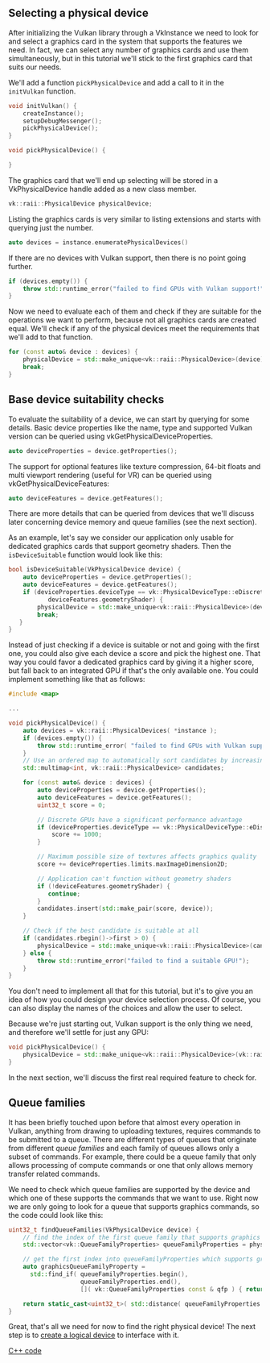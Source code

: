 ## Selecting a physical device

After initializing the Vulkan library through a VkInstance we need to look for
and select a graphics card in the system that supports the features we need. In
fact, we can select any number of graphics cards and use them simultaneously, but
in this tutorial we'll stick to the first graphics card that suits our needs.

We'll add a function `pickPhysicalDevice` and add a call to it in the
`initVulkan` function.

```c++
void initVulkan() {
    createInstance();
    setupDebugMessenger();
    pickPhysicalDevice();
}

void pickPhysicalDevice() {

}
```

The graphics card that we'll end up selecting will be stored in a
VkPhysicalDevice handle added as a new class member.

```c++
vk::raii::PhysicalDevice physicalDevice;
```

Listing the graphics cards is very similar to listing extensions and starts with
querying just the number.

```c++
auto devices = instance.enumeratePhysicalDevices()
```

If there are no devices with Vulkan support, then there is no point going 
further.

```c++
if (devices.empty()) {
    throw std::runtime_error("failed to find GPUs with Vulkan support!");
}
```

Now we need to evaluate each of them and check if they are suitable for the
operations we want to perform, because not all graphics cards are created equal.
We'll check if any of the physical devices meet the requirements that we'll
add to that function.

```c++
for (const auto& device : devices) {
    physicalDevice = std::make_unique<vk::raii::PhysicalDevice>(device);
    break;
}
```

## Base device suitability checks

To evaluate the suitability of a device, we can start by querying for some
details. Basic device properties like the name, type and supported Vulkan
version can be queried using vkGetPhysicalDeviceProperties.

```c++
auto deviceProperties = device.getProperties();
```

The support for optional features like texture compression, 64-bit floats and
multi viewport rendering (useful for VR) can be queried using
vkGetPhysicalDeviceFeatures:

```c++
auto deviceFeatures = device.getFeatures();
```

There are more details that can be queried from devices that we'll discuss later
concerning device memory and queue families (see the next section).

As an example, let's say we consider our application only usable for dedicated
graphics cards that support geometry shaders. Then the `isDeviceSuitable`
function would look like this:

```c++
bool isDeviceSuitable(VkPhysicalDevice device) {
    auto deviceProperties = device.getProperties();
    auto deviceFeatures = device.getFeatures();
    if (deviceProperties.deviceType == vk::PhysicalDeviceType::eDiscreteGpu &&
           deviceFeatures.geometryShader) {
        physicalDevice = std::make_unique<vk::raii::PhysicalDevice>(device);
        break;
   }
}
```

Instead of just checking if a device is suitable or not and going with the first
one, you could also give each device a score and pick the highest one. That way
you could favor a dedicated graphics card by giving it a higher score, but fall
back to an integrated GPU if that's the only available one. You could implement
something like that as follows:

```c++
#include <map>

...

void pickPhysicalDevice() {
    auto devices = vk::raii::PhysicalDevices( *instance );
    if (devices.empty()) {
        throw std::runtime_error( "failed to find GPUs with Vulkan support!" );
    }
    // Use an ordered map to automatically sort candidates by increasing score
    std::multimap<int, vk::raii::PhysicalDevice> candidates;

    for (const auto& device : devices) {
        auto deviceProperties = device.getProperties();
        auto deviceFeatures = device.getFeatures();
        uint32_t score = 0;

        // Discrete GPUs have a significant performance advantage
        if (deviceProperties.deviceType == vk::PhysicalDeviceType::eDiscreteGpu) {
            score += 1000;
        }

        // Maximum possible size of textures affects graphics quality
        score += deviceProperties.limits.maxImageDimension2D;

        // Application can't function without geometry shaders
        if (!deviceFeatures.geometryShader) {
           continue;
        }
        candidates.insert(std::make_pair(score, device));
    }

    // Check if the best candidate is suitable at all
    if (candidates.rbegin()->first > 0) {
        physicalDevice = std::make_unique<vk::raii::PhysicalDevice>(candidates.rbegin()->second);
    } else {
        throw std::runtime_error("failed to find a suitable GPU!");
    }
}
```

You don't need to implement all that for this tutorial, but it's to give you an
idea of how you could design your device selection process. Of course, you can
also display the names of the choices and allow the user to select.

Because we're just starting out, Vulkan support is the only thing we need, and
therefore we'll settle for just any GPU:

```c++
void pickPhysicalDevice() {
    physicalDevice = std::make_unique<vk::raii::PhysicalDevice>(vk::raii::PhysicalDevices( *instance ).front());
}
```

In the next section, we'll discuss the first real required feature to check for.

## Queue families

It has been briefly touched upon before that almost every operation in Vulkan,
anything from drawing to uploading textures, requires commands to be submitted
to a queue. There are different types of queues that originate from different
*queue families* and each family of queues allows only a subset of commands. For
example, there could be a queue family that only allows processing of compute
commands or one that only allows memory transfer related commands.

We need to check which queue families are supported by the device and which one
of these supports the commands that we want to use. Right now we are only 
going to look for a queue that supports graphics commands, so the code 
could look like this:

```c++
uint32_t findQueueFamilies(VkPhysicalDevice device) {
    // find the index of the first queue family that supports graphics
    std::vector<vk::QueueFamilyProperties> queueFamilyProperties = physicalDevice->getQueueFamilyProperties();

    // get the first index into queueFamilyProperties which supports graphics
    auto graphicsQueueFamilyProperty =
      std::find_if( queueFamilyProperties.begin(),
                    queueFamilyProperties.end(),
                    []( vk::QueueFamilyProperties const & qfp ) { return qfp.queueFlags & vk::QueueFlagBits::eGraphics; } );

    return static_cast<uint32_t>( std::distance( queueFamilyProperties.begin(), graphicsQueueFamilyProperty ) );
}
```

Great, that's all we need for now to find the right physical device! The next
step is to [create a logical device](!en/Drawing_a_triangle/Setup/Logical_device_and_queues)
to interface with it.

[C++ code](/code/03_physical_device_selection.cpp)

